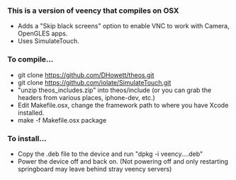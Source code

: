 
### This is a version of veency that compiles on OSX
* Adds a "Skip black screens" option to enable VNC to work with Camera, OpenGLES apps.
* Uses SimulateTouch.

### To compile...
* git clone https://github.com/DHowett/theos.git
* git clone https://github.com/iolate/SimulateTouch.git
* "unzip theos_includes.zip" into theos/include  (or you can grab the headers from various places, iphone-dev, etc.)
* Edit Makefile.osx,  change the framework path to where you have Xcode installed.
* make -f Makefile.osx package

### To install...
* Copy the .deb file to the device and run "dpkg -i veency....deb"
* Power the device off and back on.  (Not powering off and only restarting springboard may leave behind stray veency servers)

